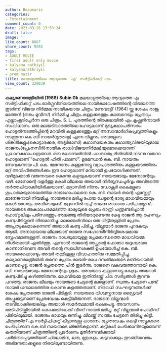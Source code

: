 ```yaml
---
author: Beaumaris
categories:
- Entertainment
comment_count: 0
date: 2023-03-26 13:50:24
draft: false
image: ''
like_count: 8087
share_count: 9283
tags:
- ADULT MOVIE
- first adult only movie
- kalyana rathiyil
- kalyanarathriyil
- prem nazir
title: മലയാളത്തിലെ ആദ്യത്തെ 'എ' സർട്ടിഫിക്കറ്റ് പടം
view_count: 339039
---
```


**കല്യാണരാത്രിയിൽ (1966)** **Subin Gk** മലയാളത്തിലെ ആദ്യത്തെ എ സർട്ടിഫിക്കറ്റ് പടം.ഭാർഗ്ഗവീനിലയത്തിലെ നായികാവേഷത്തിന്റെ വിജയത്തെ തുടർന്ന് വിജയ നിർമ്മല നായികയായ ചിത്രം.‘മണവാട്ടി’ (1964) യ്ക്കു ശേഷം രാജു മാത്തൻ (തങ്കം മൂവീസ്) നിർമ്മിച്ച ചിത്രം.കള്ളക്കടത്തും കാബറെയും പ്രേതവും എല്ലാംകൂടിച്ചേർന്ന ഒരു ചിത്രം. S. L. പുരത്തിന്റെ തിരക്കഥയിൽ എം.കൃഷ്ണൻനായർ സംവിധാനം. ഒരു മലയടിവാരത്തിലെ ഹോട്ടലാണ് മുഖ്യകഥാപരിസരം. ഹോട്ടൽനടത്തിപ്പിന്റെ മറവിൽ കള്ളക്കടത്തും മറ്റ് അസാന്മാർഗികപ്രവൃത്തികളും നടത്തുന്ന കെ ബി നായർ(മുത്തയ്യ) എന്ന വില്ലനും അയാളുടെ ശിങ്കിടികളും(കൊട്ടാരക്കര, അടൂർഭാസി) കഥാനായകനും കഥാന്ത്യവിജയിയുമായ രാജനും(പ്രേംനസീർ)നായിക രാധ(വിജയനിർമല)യുമൊക്കെയാണ് പ്രധാനകഥാപാത്രങ്ങൾ. ഒരു മലഞ്ചെരിവിൽ പാശ്ചാത്യ രീതിയിൽ നടന്നു വരുന്ന ഹോട്ടലാണ് “ഹോട്ടൽ ഹിൽ പാലസ്”. ഉടമസ്ഥൻ കെ. ബി. നായരും സേവകനായ പി. കെ. മേനോനും കള്ളനോട്ടു വ്യാപാരത്തിനും കള്ളക്കടത്തിനും മറ്റ് അവിഹിതങ്ങൾക്കും ഈ ഹോട്ടലാണ് മറയായി ഉപയോഗിക്കുന്നത്. വഴിമുടക്കാൻ വരുന്നവരെ കൊന്നു കളയുകയാണ് നായരുടേയും മേനോന്റേയും വഴി. മേനോന്റെ വളർത്തു മകൾ ലീലയെ അയാൾ നിർബ്ബന്ധപൂർവ്വം അവിടത്തെ നർത്തകിയാക്കിയിരിക്കയാണ്. മദ്രാസിൽ നിന്നും ഡോക്റ്റർ കൈമളുടെ ശുപാർശയുമായെത്തിയ രാജഗോപാലനെ കെ. ബി. നായർ തന്റെ എസ്റ്റേറ്റ് മാനേജറായി നിയമിച്ചു. നായരുടെ മരിച്ചു പോയ ചേട്ടന്റെ ഭാര്യ മാധവിയമ്മയും മകൾ രാധയും അവിടെയുണ്ട്. മദ്രാസിൽ വച്ച് രാജനു രാധയെ പരിചയമുണ്ട്. നായരുടെ അകാലചരമമടഞ്ഞ ഭാര്യയുടെ പ്രേതം രാത്രി പന്ത്രണ്ടടിച്ചാൽ ഹോട്റ്റലിലും പരിസരത്തും അലഞ്ഞു തിരിയാറുണ്ടെന്നു കേട്ട രാജൻ ആ രഹസ്യം കണ്ടുപിടിയ്ക്കാൻ തീരുമാനിച്ചു. മലഞ്ചെരിവിലെ ഒരു വീട്ടിനുള്ളിൽ പ്രേതം അപ്രത്യക്ഷമാകുന്നെന്ന് അയാൾ കണ്ടു പിടിച്ചു, വില്ലന്മാർ രാജനു പുറകേയും ആയി. അനാഥയായ ലീലയോട് രാജനു സഹോദരീനിർവ്വിശേഷമായ സ്നേഹമാ‍ണുള്ളത്. രാജനും രാധയുമായുള്ള പ്രേമബന്ധത്തെ മാധവിയമ്മ നിശിതമായി എതിർത്തു. എന്നാൽ രാജന്റെ അച്ഛന്റെ ഫോടോ യദൃശ്ഛയാ കാണാനിടവന്ന അവർ തന്റെ സ്വാധീനശക്തി ഉപയോഗിച്ച് കെ. ബി. നായരെക്കൊണ്ടും അവർ തമ്മിലുള്ള വിവാഹത്തിനു സമ്മതിപ്പിച്ചു. കല്യാണരാത്രിയിൽ തന്നെ പ്രേതം രാജൻ-രാധ ദമ്പതിമാരുടെ മണിയറയിൽ കാണപ്പെട്ടു. രാജൻ പ്രേതത്തെ പിൻ തുടർന്നു. രാജനെ വകവരുത്താനായി കെ. ബി. നായരുടേയും മേനോന്റേയും ശ്രമം. അവരുടെ കള്ളനോട്ടു കേന്ദ്രം അയാൾ കണ്ടുപിടിച്ചു കഴിഞ്ഞിരുന്നു. മാധവിയമ്മ ഇതിനിടയ്ക്ക് ചില സത്യങ്ങൾ തുറന്നു പറഞ്ഞു. രാജനും ലീലയും നായരുടെ ചേട്ടന്റെ മക്കളാണ്. സ്വന്തം ചേട്ടനെ പണ്ട് നായർ ധനലാഭത്തിനു കൊന്നു കളഞ്ഞതാണ്. നിരവധി സംഘട്ടനങ്ങൾക്ക് ശേഷം പ്രേതത്തെ രാജൻ പിടികൂടി. നായരുടെ വിശ്വസ്തനായ ഡ്രൈവർ അപ്പുക്കുട്ടനാണ് പ്രേതവേഷം കെട്ടിയിരുന്നത്. രാജനെ വില്ലന്മാർ തടവിലാക്കിയെങ്കിലും അയാൾ സമർത്ഥമായി രക്ഷപെട്ടു. അവസാനം അടിപിടിയ്ക്കിടയിൽ കൊക്കയിലേക്ക് വീണ് നായർ മരിച്ചു. മറ്റ് വില്ലന്മാർ പോലീസ് പിടിയിലുമായി. രാജനും രാധയും ഒന്നിച്ചു. ലീലയ്ക്ക് സ്വന്തം ചേട്ടനെ തിരിച്ചു കിട്ടി. ചിത്രത്തിന് എ സർട്ടിഫിക്കറ്റ് കിട്ടാനുള്ള കാരണം പ്രേതവേഷം കെട്ടി നാട്ടുകാരെ പേടിപ്പിക്കുന്ന കെ ബി നായരുടെ ശിങ്കിടികളാണ്. കുട്ടികൾ പേടിക്കാനിടയുണ്ടെന്ന് കരുതിയാണ് ചിത്രത്തിന്റെ പ്രദർശനം മുതിർന്നവർക്കായി പരിമിതപ്പെടുത്തിയത്.ഫിലോമിന, ലത, മുതുകുളം, കടുവാക്കുളം തുടങ്ങിയവരും അഭിനേതാക്കളുടെ നിരയിലുണ്ടായിരുന്നു.